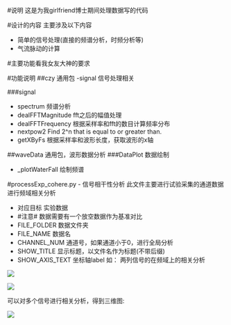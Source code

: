 #说明
这是为我girlfriend博士期间处理数据写的代码

#设计的内容
主要涉及以下内容
- 简单的信号处理(直接的频谱分析，时频分析等)
- 气流脉动的计算

#主要功能看我女友大神的要求

#功能说明
##czy 通用包
-signal 信号处理相关

###signal
- spectrum 频谱分析
- dealFFTMagnitude fft之后的幅值处理
- dealFFTFrequency 根据采样率和fft的数目计算频率分布
- nextpow2 Find 2^n that is equal to or greater than.
- getXByFs 根据采样率和波形长度，获取波形的x轴

##waveData 通用包，波形数据分析
###DataPlot 数据绘制
- _plotWaterFall 绘制频谱
	

#processExp_cohere.py - 信号相干性分析
此文件主要进行试验采集的通道数据进行频域相关分析
- 对应目标 实验数据
- #注意#
    数据需要有一个放空数据作为基准对比
- FILE_FOLDER 数据文件夹
- FILE_NAME 数据名
- CHANNEL_NUM 通道号，如果通道小于0，进行全局分析
- SHOW_TITLE 显示标题，以文件名作为标题(不带后缀)
- SHOW_AXIS_TEXT 坐标轴label
如：
两列信号的在频域上的相关分析

![](https://github.com/czyt1988/DataProcess/raw/master/doc/processExp_cohere/00.png)

![](https://github.com/czyt1988/DataProcess/raw/master/doc/processExp_cohere/01.png)

可以对多个信号进行相关分析，得到三维图:

![](https://github.com/czyt1988/DataProcess/raw/master/doc/processExp_cohere/02.png)
